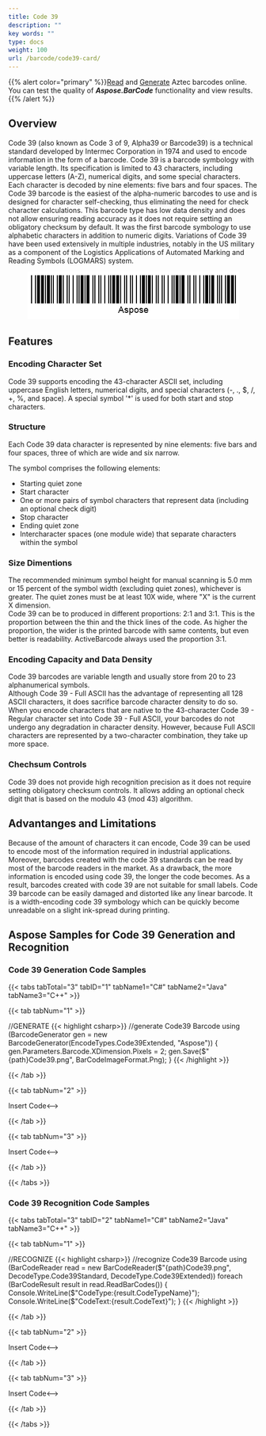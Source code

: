 ```yaml
---
title: Code 39
description: ""
key words: ""
type: docs
weight: 100
url: /barcode/code39-card/
---
```

{{% alert color="primary" %}}[Read](https://products.aspose.app/barcode/recognize/code39) and [Generate](https://products.aspose.app/barcode/generate/code39) Aztec barcodes online. You can test the quality of ***Aspose.BarCode*** functionality and view results.{{% /alert %}}

## **Overview**

Code 39 (also known as Code 3 of 9, Alpha39 or Barcode39) is a technical standard developed by Intermec Corporation in 1974 and used to encode information in the form of a barcode. Code 39 is a barcode symbology with variable length. Its specification is limited to 43 characters, including uppercase letters (A-Z), numerical digits, and some special characters. Each character is decoded by nine elements: five bars and four spaces. The Code 39 barcode is the easiest of the alpha-numeric barcodes to use and is designed for character self-checking, thus eliminating the need for check character calculations. 
This barcode type has low data density and does not allow ensuring reading accuracy as it does not require setting an obligatory checksum by default.  It was the first barcode symbology to use alphabetic characters in addition to numeric digits. Variations of Code 39 have been used extensively in multiple industries, notably in the US military as a component of the Logistics Applications of Automated Marking and Reading Symbols (LOGMARS) system.

<p align="center"><img src="code39.png"></p>

## **Features**
  
### **Encoding Character Set**
Code 39 supports encoding the 43-character ASCII set, including uppercase English letters, numerical digits, and special characters (-, ., $, /, +, %, and space). A special symbol '*' is used for both start and stop characters.

### **Structure**
Each Code 39 data character is represented by nine elements: five bars and four spaces, three of which are wide and six narrow. 

The symbol comprises the following elements:

- Starting quiet zone
- Start character
- One or more pairs of symbol characters that represent data (including an optional check digit)
- Stop character
- Ending quiet zone
- Intercharacter spaces (one module wide) that separate characters within the symbol

### **Size Dimentions**
The recommended minimum symbol height for manual scanning is 5.0 mm or 15 percent of the symbol width (excluding quiet zones), whichever is greater. The quiet zones must be at least 10X wide, where "X" is the current X dimension.  
Code 39 can be to produced in different proportions: 2:1 and 3:1. This is the proportion between the thin and the thick lines of the code. As higher the proportion, the wider is the printed barcode with same contents, but even better is readability. ActiveBarcode always used the proportion 3:1.

### **Encoding Capacity and Data Density**
Code 39 barcodes are variable length and usually store from 20 to 23 alphanumerical symbols.  
Although Code 39 - Full ASCII has the advantage of representing all 128 ASCII characters, it does sacrifice barcode character density to do so. When you encode characters that are native to the 43-character Code 39 - Regular character set into Code 39 - Full ASCII, your barcodes do not undergo any degradation in character density. However, because Full ASCII characters are represented by a two-character combination, they take up more space. 

### **Chechsum Controls**
Code 39 does not provide high recognition precision as it does not require setting obligatory checksum controls. It allows adding an optional check digit that is based on the modulo 43 (mod 43) algorithm.

## **Advantanges and Limitations**
Because of the amount of characters it can encode, Code 39 can be used to encode most of the information required in industrial applications. Moreover, barcodes created with the code 39 standards can be read by most of the barcode readers in the market.
As a drawback, the more information is encoded using code 39, the longer the code becomes. As a result, barcodes created with code 39 are not suitable for small labels. Code 39 barcode can be easily damaged and distorted like any linear barcode. It is a width-encoding code 39 symbology which can be quickly become unreadable on a slight ink-spread during printing.

## **Aspose Samples for Code 39 Generation and Recognition**

### **Code 39 Generation Code Samples**

{{< tabs tabTotal="3" tabID="1" tabName1="C#" tabName2="Java" tabName3="C++" >}}

{{< tab tabNum="1" >}}

//GENERATE
{{< highlight csharp>}}
//generate Code39 Barcode
using (BarcodeGenerator gen = new BarcodeGenerator(EncodeTypes.Code39Extended, "Aspose"))
{
    gen.Parameters.Barcode.XDimension.Pixels = 2;
    gen.Save($"{path}Code39.png", BarCodeImageFormat.Png);
}
{{< /highlight >}}

{{< /tab >}}

{{< tab tabNum="2" >}}

<!-->Insert Code<-->

{{< /tab >}}

{{< tab tabNum="3" >}}

<!-->Insert Code<-->

{{< /tab >}}

{{< /tabs >}}

### **Code 39 Recognition Code Samples**

{{< tabs tabTotal="3" tabID="2" tabName1="C#" tabName2="Java" tabName3="C++" >}}

{{< tab tabNum="1" >}}

//RECOGNIZE
{{< highlight csharp>}}
//recognize Code39 Barcode
using (BarCodeReader read = new BarCodeReader($"{path}Code39.png", DecodeType.Code39Standard, DecodeType.Code39Extended))
    foreach (BarCodeResult result in read.ReadBarCodes())
    {
        Console.WriteLine($"CodeType:{result.CodeTypeName}");
        Console.WriteLine($"CodeText:{result.CodeText}");
    }
{{< /highlight >}}

{{< /tab >}}

{{< tab tabNum="2" >}}

<!-->Insert Code<-->

{{< /tab >}}

{{< tab tabNum="3" >}}

<!-->Insert Code<-->

{{< /tab >}}

{{< /tabs >}}
